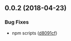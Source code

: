 <a name="0.0.2"></a>
## 0.0.2 (2018-04-23)


### Bug Fixes

* npm scripts ([d8091cf](https://github.com/libp2p/js-libp2p-connection-manager/commit/d8091cf))



